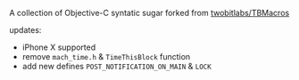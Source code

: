 A collection of Objective-C syntatic sugar
forked from [twobitlabs/TBMacros](https://github.com/twobitlabs/TBMacros)

updates:

 - iPhone X supported
 - remove `mach_time.h` & `TimeThisBlock` function
 - add new defines `POST_NOTIFICATION_ON_MAIN` & `LOCK`
